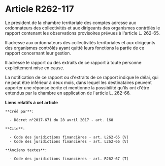 # Article R262-117

Le président de la chambre territoriale des comptes adresse aux ordonnateurs des collectivités et aux dirigeants des
organismes contrôlés le rapport contenant les observations provisoires prévues à l'article L. 262-65. 

Il adresse aux ordonnateurs des collectivités territoriales et aux dirigeants des organismes contrôlés ayant quitté leurs
fonctions la partie de ce rapport concernant leur gestion. 

Il adresse le rapport ou des extraits de ce rapport à toute personne explicitement mise en cause. 

La notification de ce rapport ou d'extraits de ce rapport indique le délai, qui ne peut être inférieur à deux mois, dans
lequel les destinataires peuvent apporter une réponse écrite et mentionne la possibilité qu'ils ont d'être entendus par la
chambre en application de l'article L. 262-66.

**Liens relatifs à cet article**

	**Créé par**:

	  - Décret n°2017-671 du 28 avril 2017 - art. 168

	**Cite**:

	  - Code des juridictions financières - art. L262-65 (V)
	  - Code des juridictions financières - art. L262-66 (V)

	**Anciens textes**:

	  - Code des juridictions financières - art. R262-67 (T)
